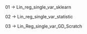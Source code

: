 01 -> Lin_reg_single_var_sklearn

02 -> Lin_reg_single_var_statistic

03 -> Lin_Reg_single_var_GD_Scratch
